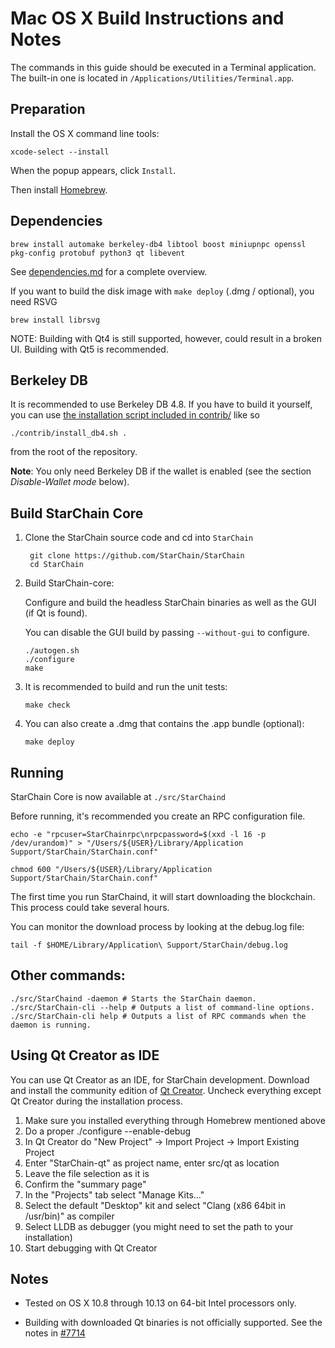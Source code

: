 Mac OS X Build Instructions and Notes
====================================
The commands in this guide should be executed in a Terminal application.
The built-in one is located in `/Applications/Utilities/Terminal.app`.

Preparation
-----------
Install the OS X command line tools:

`xcode-select --install`

When the popup appears, click `Install`.

Then install [Homebrew](https://brew.sh).

Dependencies
----------------------

    brew install automake berkeley-db4 libtool boost miniupnpc openssl pkg-config protobuf python3 qt libevent

See [dependencies.md](dependencies.md) for a complete overview.

If you want to build the disk image with `make deploy` (.dmg / optional), you need RSVG

    brew install librsvg

NOTE: Building with Qt4 is still supported, however, could result in a broken UI. Building with Qt5 is recommended.

Berkeley DB
-----------
It is recommended to use Berkeley DB 4.8. If you have to build it yourself,
you can use [the installation script included in contrib/](/contrib/install_db4.sh)
like so

```shell
./contrib/install_db4.sh .
```

from the root of the repository.

**Note**: You only need Berkeley DB if the wallet is enabled (see the section *Disable-Wallet mode* below).

Build StarChain Core
------------------------

1. Clone the StarChain source code and cd into `StarChain`

        git clone https://github.com/StarChain/StarChain
        cd StarChain

2.  Build StarChain-core:

    Configure and build the headless StarChain binaries as well as the GUI (if Qt is found).

    You can disable the GUI build by passing `--without-gui` to configure.

        ./autogen.sh
        ./configure
        make

3.  It is recommended to build and run the unit tests:

        make check

4.  You can also create a .dmg that contains the .app bundle (optional):

        make deploy

Running
-------

StarChain Core is now available at `./src/StarChaind`

Before running, it's recommended you create an RPC configuration file.

    echo -e "rpcuser=StarChainrpc\nrpcpassword=$(xxd -l 16 -p /dev/urandom)" > "/Users/${USER}/Library/Application Support/StarChain/StarChain.conf"

    chmod 600 "/Users/${USER}/Library/Application Support/StarChain/StarChain.conf"

The first time you run StarChaind, it will start downloading the blockchain. This process could take several hours.

You can monitor the download process by looking at the debug.log file:

    tail -f $HOME/Library/Application\ Support/StarChain/debug.log

Other commands:
-------

    ./src/StarChaind -daemon # Starts the StarChain daemon.
    ./src/StarChain-cli --help # Outputs a list of command-line options.
    ./src/StarChain-cli help # Outputs a list of RPC commands when the daemon is running.

Using Qt Creator as IDE
------------------------
You can use Qt Creator as an IDE, for StarChain development.
Download and install the community edition of [Qt Creator](https://www.qt.io/download/).
Uncheck everything except Qt Creator during the installation process.

1. Make sure you installed everything through Homebrew mentioned above
2. Do a proper ./configure --enable-debug
3. In Qt Creator do "New Project" -> Import Project -> Import Existing Project
4. Enter "StarChain-qt" as project name, enter src/qt as location
5. Leave the file selection as it is
6. Confirm the "summary page"
7. In the "Projects" tab select "Manage Kits..."
8. Select the default "Desktop" kit and select "Clang (x86 64bit in /usr/bin)" as compiler
9. Select LLDB as debugger (you might need to set the path to your installation)
10. Start debugging with Qt Creator

Notes
-----

* Tested on OS X 10.8 through 10.13 on 64-bit Intel processors only.

* Building with downloaded Qt binaries is not officially supported. See the notes in [#7714](https://github.com/StarChain/StarChain/issues/7714)

